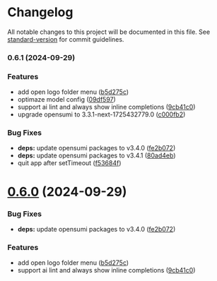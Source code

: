# Changelog

All notable changes to this project will be documented in this file. See [standard-version](https://github.com/conventional-changelog/standard-version) for commit guidelines.

### 0.6.1 (2024-09-29)


### Features

* add open logo folder menu ([b5d275c](https://code.alipay.com/cloud-ide/codefuse-ide/commit/b5d275caca26568139436e13f0eba4d5b13dda56))
* optimaze model config ([09df597](https://code.alipay.com/cloud-ide/codefuse-ide/commit/09df5970d18175431bb89c7af0154152d25956f5))
* support ai lint and always show inline completions ([9cb41c0](https://code.alipay.com/cloud-ide/codefuse-ide/commit/9cb41c09e64afaa4eaa0cf032e8dcf3081586bca))
* upgrade opensumi to 3.3.1-next-1725432779.0 ([c000fb2](https://code.alipay.com/cloud-ide/codefuse-ide/commit/c000fb2aae2acea0c79f1242e111f2627fdee573))


### Bug Fixes

* **deps:** update opensumi packages to v3.4.0 ([fe2b072](https://code.alipay.com/cloud-ide/codefuse-ide/commit/fe2b0723de6ac5d6d01656f692f58848fde018c8))
* **deps:** update opensumi packages to v3.4.1 ([80ad4eb](https://code.alipay.com/cloud-ide/codefuse-ide/commit/80ad4eb0bfaf8a60f786bcf3acd03573474ac1d0))
* quit app after setTimeout ([f53684f](https://code.alipay.com/cloud-ide/codefuse-ide/commit/f53684fa401856aaba0381a4b4e0ba3306e24f35))

# [0.6.0](https://code.alipay.com/cloud-ide/codefuse-ide/compare/0.5.0...0.6.0) (2024-09-29)


### Bug Fixes

* **deps:** update opensumi packages to v3.4.0 ([fe2b072](https://code.alipay.com/cloud-ide/codefuse-ide/commits/fe2b0723de6ac5d6d01656f692f58848fde018c8))


### Features

* add open logo folder menu ([b5d275c](https://code.alipay.com/cloud-ide/codefuse-ide/commits/b5d275caca26568139436e13f0eba4d5b13dda56))
* support ai lint and always show inline completions ([9cb41c0](https://code.alipay.com/cloud-ide/codefuse-ide/commits/9cb41c09e64afaa4eaa0cf032e8dcf3081586bca))
